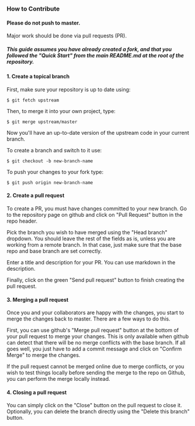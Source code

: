 ### How to Contribute

#### Please do not push to master.  

Major work should be done via pull requests (PR).  

##### This guide assumes you have already created a fork, and that you followed the "Quick Start" from the main README.md at the root of the repository.

#### 1. Create a topical branch

First, make sure your repository is up to date using:
```shell
$ git fetch upstream
```

Then, to merge it into your own project, type:
```shell
$ git merge upstream/master
```
Now you\'ll have an up-to-date version of the upstream code in your current branch.

To create a branch and switch to it use:
```shell
$ git checkout -b new-branch-name
```

To push your changes to your fork type:
```shell
$ git push origin new-branch-name
```

#### 2. Create a pull request

To create a PR, you must have changes committed to your new branch.
Go to the repository page on github and click on "Pull Request" button in the repo header.

Pick the branch you wish to have merged using the "Head branch" dropdown. You should leave the rest of the fields as is, unless you are working from a remote branch. In that case, just make sure that the base repo and base branch are set correctly.

Enter a title and description for your PR.  You can use markdown in the description.

Finally, click on the green "Send pull request" button to finish creating the pull request.

#### 3. Merging a pull request

Once you and your collaborators are happy with the changes, you start to merge the changes back to master.  There are a few ways to do this.

First, you can use github's "Merge pull request" button at the bottom of your pull request to merge your changes. This is only available when github can detect that there will be no merge conflicts with the base branch. If all goes well, you just have to add a commit message and click on "Confirm Merge" to merge the changes.

If the pull request cannot be merged online due to merge conflicts, or you wish to test things locally before sending the merge to the repo on Github, you can perform the merge locally instead.

#### 4. Closing a pull request

You can simply click on the "Close" button on the pull request to close it. Optionally, you can delete the branch directly using the "Delete this branch" button.
